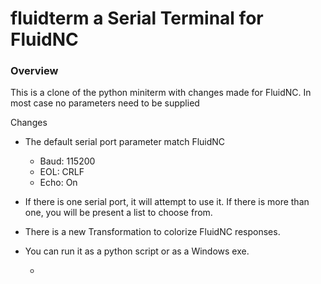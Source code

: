 # fluidterm a Serial Terminal for FluidNC

### Overview

This is a clone of the python miniterm with changes made for FluidNC. In most case no parameters need to be supplied

Changes

- The default serial port parameter match FluidNC

  - Baud: 115200
  - EOL: CRLF
  - Echo: On

- If there is one serial port, it will attempt to use it. If there is more than one, you will be present a list to choose from.

- There is a new Transformation to colorize FluidNC responses.

- You can run it as a python script or as a Windows exe.

  

  -  

